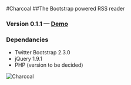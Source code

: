 #Charcoal
##The Bootstrap powered RSS reader

### Version 0.1.1 — [Demo](http://kkirsche.github.io/Charcoal-Bootstrap_RSSReader/)

### Dependancies
* Twitter Bootstrap 2.3.0
* jQuery 1.9.1
* PHP (version to be decided)

![Charcoal](http://i.imgur.com/e3iR3yT.jpg)